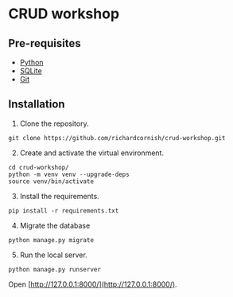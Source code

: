 # CRUD workshop

## Pre-requisites

- [Python](https://www.python.org)
- [SQLite](https://www.sqlite.org/)
- [Git](https://git-scm.com/)

## Installation

1. Clone the repository.

```
git clone https://github.com/richardcornish/crud-workshop.git
```

2. Create and activate the virtual environment.

```
cd crud-workshop/
python -m venv venv --upgrade-deps
source venv/bin/activate
```

3. Install the requirements.

```
pip install -r requirements.txt
```

4. Migrate the database

```
python manage.py migrate
```

5. Run the local server.

```
python manage.py runserver
```
Open [http://127.0.0.1:8000/](http://127.0.0.1:8000/).
